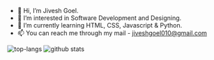 - 👋 Hi, I’m Jivesh Goel.
- 👀 I’m interested in Software Development and Designing.
- 🌱 I’m currently learning HTML, CSS, Javascript & Python.
- 📫 You can reach me through my mail - jiveshgoel010@gmail.com

![top-langs](https://github-readme-stats.vercel.app/api/top-langs?username=jiveshgoel010&show_icons=true&theme=radical)
![github stats](https://github-readme-stats.vercel.app/api?username=jiveshgoel010&show_icons=true&theme=radical)
<!---
jiveshgoel010/jiveshgoel010 is a ✨ special ✨ repository because its `README.md` (this file) appears on your GitHub profile.
You can click the Preview link to take a look at your changes.
--->
